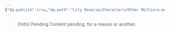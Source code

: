 ```yaml
---
{"dg-publish":true,"dg-path":"Lily Reverie/Characters/Other MG/Ciara.md","permalink":"/lily-reverie/characters/other-mg/ciara/","created":"2024-01-20T04:29:43.858-03:00","updated":"2024-01-20T04:34:01.024-03:00"}
---
```



>[!info] Pending
>Content pending, for a reason or another.
